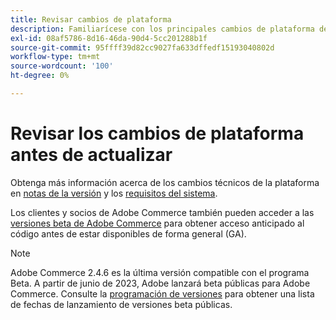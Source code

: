 ```yaml
---
title: Revisar cambios de plataforma
description: Familiarícese con los principales cambios de plataforma de una versión mientras se prepara para actualizar el proyecto de Adobe Commerce.
exl-id: 08af5786-8d16-46da-90d4-5cc201288b1f
source-git-commit: 95ffff39d82cc9027fa633dffedf15193040802d
workflow-type: tm+mt
source-wordcount: '100'
ht-degree: 0%

---
```


# Revisar los cambios de plataforma antes de actualizar

Obtenga más información acerca de los cambios técnicos de la plataforma en [notas de la versión](../../release/release-notes/overview.md) y los [requisitos del sistema](../../installation/system-requirements.md).

Los clientes y socios de Adobe Commerce también pueden acceder a las [versiones beta de Adobe Commerce](../../release/beta.md) para obtener acceso anticipado al código antes de estar disponibles de forma general (GA).

>[!NOTE]
>
>Adobe Commerce 2.4.6 es la última versión compatible con el programa Beta. A partir de junio de 2023, Adobe lanzará beta públicas para Adobe Commerce. Consulte la [programación de versiones](../../release/schedule.md) para obtener una lista de fechas de lanzamiento de versiones beta públicas.
